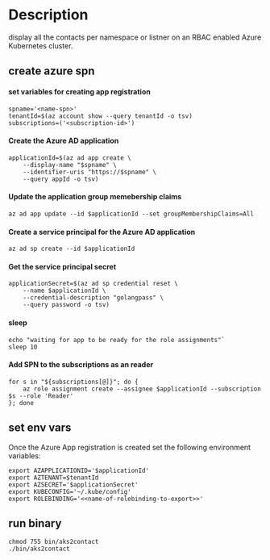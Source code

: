 # Description
display all the contacts per namespace or listner on an RBAC enabled Azure Kubernetes cluster.


## create azure spn

#### set variables for creating app registration
``` shell
spname='<name-spn>'
tenantId=$(az account show --query tenantId -o tsv)
subscriptions=('<subscription-id>')
```
    
#### Create the Azure AD application
``` shell
applicationId=$(az ad app create \
    --display-name "$spname" \
    --identifier-uris "https://$spname" \
    --query appId -o tsv)
```

#### Update the application group memebership claims
``` shell
az ad app update --id $applicationId --set groupMembershipClaims=All
```

#### Create a service principal for the Azure AD application
``` shell
az ad sp create --id $applicationId
```

#### Get the service principal secret
``` shell
applicationSecret=$(az ad sp credential reset \
    --name $applicationId \
    --credential-description "golangpass" \
    --query password -o tsv)
```

#### sleep
``` shell
echo "waiting for app to be ready for the role assignments"`
sleep 10
```

#### Add SPN to the subscriptions as an reader
``` shell
for s in "${subscriptions[@]}"; do {
    az role assignment create --assignee $applicationId --subscription $s --role 'Reader'
}; done
```

## set env vars
Once the Azure App registration is created set the following environment variables:
``` shell
export AZAPPLICATIONID='$applicationId'
export AZTENANT=$tenantId
export AZSECRET='$applicationSecret'
export KUBECONFIG='~/.kube/config'
export ROLEBINDING='<<name-of-rolebinding-to-export>>'
```

## run binary
``` shell
chmod 755 bin/aks2contact
./bin/aks2contact
```
